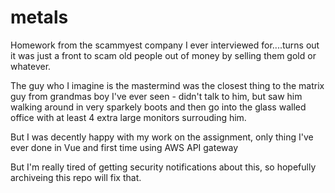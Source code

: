 # metals

Homework from the scammyest company I ever interviewed for....turns out it was just a front to scam old people out of money by selling them gold or whatever.

The guy who I imagine is the mastermind was the closest thing to the matrix guy from grandmas boy I've ever seen - didn't talk to him, but saw him walking around in very sparkely boots and then go into the glass walled office with at least 4 extra large monitors surrouding him.


But I was decently happy with my work on the assignment, only thing I've ever done in Vue and first time using AWS API gateway

But I'm really tired of getting security notifications about this, so hopefully archiveing this repo will fix that.
